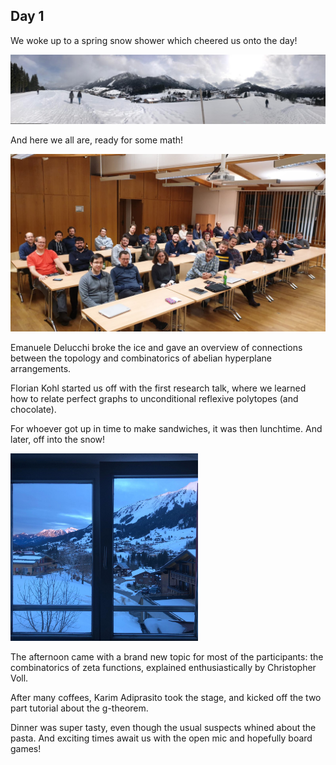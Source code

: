 ---
---
## Day 1 
We woke up to a spring snow shower which cheered us onto the day!

<img src="./pics/Pic1.jpg" width="600">

And here we all are, ready for some math!

<img src="./pics/Pic3.jpg" width="600">


Emanuele Delucchi broke the ice and gave an overview of connections between the topology and combinatorics of abelian hyperplane arrangements.

Florian Kohl started us off with the first research talk, where we learned how to relate perfect graphs to unconditional reflexive polytopes (and chocolate).

For whoever got up in time to make sandwiches, it was then lunchtime. And later, off into the snow!
 
 <img src="./pics/Pic2.jpg" width="300">


The afternoon came with a brand new topic for most of the participants: the combinatorics of zeta functions, explained enthusiastically by Christopher Voll. 

After many coffees, Karim Adiprasito took the stage, and kicked off the two part tutorial about the g-theorem.

Dinner was super tasty, even though the usual suspects whined about the pasta. And exciting times await us with the open mic and hopefully board games!


